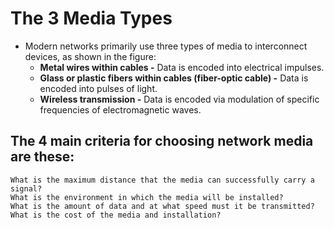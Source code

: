 # The 3 Media Types

- Modern networks primarily use three types of media to interconnect devices, as shown in the figure:
  - **Metal wires within cables -** Data is encoded into electrical impulses.
  - **Glass or plastic fibers within cables (fiber-optic cable) -** Data is encoded into pulses of light.
  - **Wireless transmission -** Data is encoded via modulation of specific frequencies of electromagnetic waves.

## The 4 main criteria for choosing network media are these:

    What is the maximum distance that the media can successfully carry a signal?
    What is the environment in which the media will be installed?
    What is the amount of data and at what speed must it be transmitted?
    What is the cost of the media and installation?
